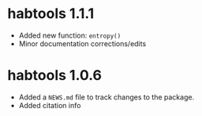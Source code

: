 # habtools 1.1.1

* Added new function: `entropy()`   
* Minor documentation corrections/edits   


# habtools 1.0.6

* Added a `NEWS.md` file to track changes to the package.
* Added citation info
